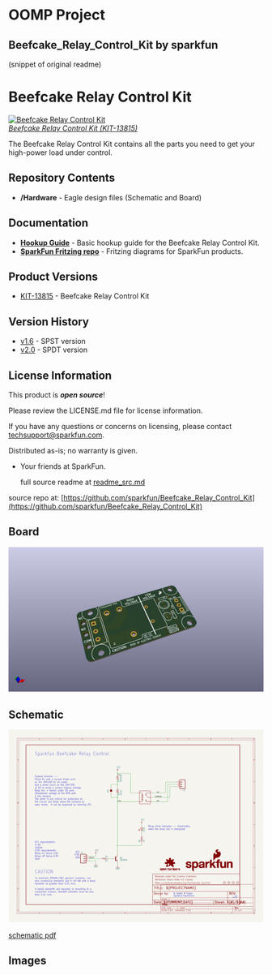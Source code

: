 # OOMP Project  
## Beefcake_Relay_Control_Kit  by sparkfun  
  
(snippet of original readme)  
  
Beefcake Relay Control Kit  
==========================  
  
[![Beefcake Relay Control Kit](https://cdn.sparkfun.com//assets/parts/1/1/4/0/5/13815-01a.jpg)    
*Beefcake Relay Control Kit (KIT-13815)*](https://www.sparkfun.com/products/13815)  
  
The Beefcake Relay Control Kit contains all the parts you need to get your high-power load under control.  
  
Repository Contents  
-------------------  
  
* **/Hardware** - Eagle design files (Schematic and Board)  
  
Documentation  
--------------  
* **[Hookup Guide](https://learn.sparkfun.com/tutorials/beefcake-relay-control-hookup-guide)** - Basic hookup guide for the Beefcake Relay Control Kit.  
* **[SparkFun Fritzing repo](https://github.com/sparkfun/Fritzing_Parts)** - Fritzing diagrams for SparkFun products.  
  
  
Product Versions  
----------------  
* [KIT-13815](https://www.sparkfun.com/products/13815) - Beefcake Relay Control Kit  
  
Version History  
---------------  
* [v1.6](https://github.com/sparkfun/Beefcake_Relay_Control_Kit/tree/v1.6) - SPST version  
* [v2.0](https://github.com/sparkfun/Beefcake_Relay_Control_Kit/tree/v2.0) - SPDT version  
  
License Information  
-------------------  
  
This product is _**open source**_!   
  
Please review the LICENSE.md file for license information.   
  
If you have any questions or concerns on licensing, please contact techsupport@sparkfun.com.  
  
Distributed as-is; no warranty is given.  
  
- Your friends at SparkFun.  
  
  full source readme at [readme_src.md](readme_src.md)  
  
source repo at: [https://github.com/sparkfun/Beefcake_Relay_Control_Kit](https://github.com/sparkfun/Beefcake_Relay_Control_Kit)  
## Board  
  
[![working_3d.png](working_3d_600.png)](working_3d.png)  
## Schematic  
  
[![working_schematic.png](working_schematic_600.png)](working_schematic.png)  
  
[schematic pdf](working_schematic.pdf)  
## Images  
